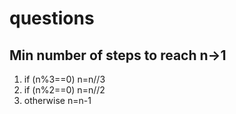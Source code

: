 # questions
## Min number of steps to reach n->1
1. if (n%3==0) n=n//3
2. if (n%2==0) n=n//2
3. otherwise n=n-1